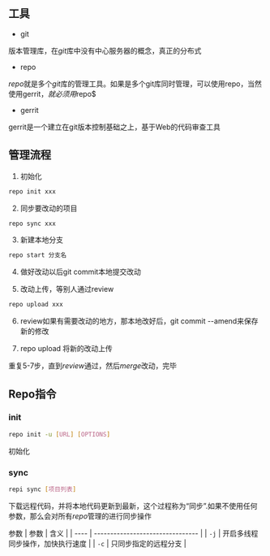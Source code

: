 <!--
 * @Description: 
 * @Version: 1.0
 * @Author: DaLao
 * @Email: dalao_li@163.com
 * @Date: 2022-02-13 19:00:24
 * @LastEditors: DaLao
 * @LastEditTime: 2022-02-20 18:07:33
-->
## 工具

- git

版本管理库，在$git$库中没有中心服务器的概念，真正的分布式

- repo

$repo$就是多个$git$库的管理工具。如果是多个git库同时管理，可以使用repo，当然使用gerrit$，就必须用$repo$

- gerrit

gerrit是一个建立在git版本控制基础之上，基于Web的代码审查工具

## 管理流程

1. 初始化

```sh
repo init xxx
```

2. 同步要改动的项目

```sh
repo sync xxx
```

3. 新建本地分支

```sh
repo start 分支名
```

4. 做好改动以后git commit本地提交改动

5. 改动上传，等别人通过review

```sh
repo upload xxx
```

6. review如果有需要改动的地方，那本地改好后，git commit --amend来保存新的修改

7. repo upload 将新的改动上传

重复5-7步，直到$review$通过，然后$merge$改动，完毕


## Repo指令

### init

```sh
repo init -u [URL] [OPTIONS]
```
初始化

### sync

```sh
repi sync [项目列表]
```

下载远程代码，并将本地代码更新到最新，这个过程称为“同步”.如果不使用任何参数，那么会对所有$repo$管理的进行同步操作


参数
| 参数 | 含义                             |
| ---- | -------------------------------- |
| `-j` | 开启多线程同步操作，加快执行速度 |
| `-c` | 只同步指定的远程分支             |
